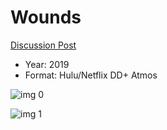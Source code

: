 # Wounds

[Discussion Post](https://www.avsforum.com/threads/bass-eq-for-filtered-movies.2995212/post-58700510)

* Year: 2019
* Format: Hulu/Netflix DD+ Atmos

![img 0](https://i.imgur.com/zcTZFDB.jpg)

![img 1](https://i.imgur.com/0sLdvGl.png)

